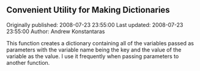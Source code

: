 ## Convenient Utility for Making Dictionaries 
Originally published: 2008-07-23 23:55:00 
Last updated: 2008-07-23 23:55:00 
Author: Andrew Konstantaras 
 
This function creates a dictionary containing all of the variables passed as parameters with the variable name being the key and the value of the variable as the value.  I use it frequently when passing parameters to another function.